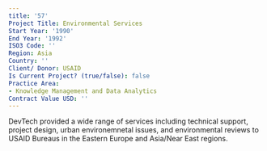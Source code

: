 ```yaml
---
title: '57'
Project Title: Environmental Services
Start Year: '1990'
End Year: '1992'
ISO3 Code: ''
Region: Asia
Country: ''
Client/ Donor: USAID
Is Current Project? (true/false): false
Practice Area:
- Knowledge Management and Data Analytics
Contract Value USD: ''
---
```


DevTech provided a wide range of services including technical support, project design, urban environemnetal issues, and environmental reviews to USAID Bureaus in the Eastern Europe and Asia/Near East regions.